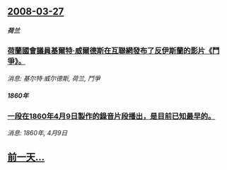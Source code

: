 ## [2008-03-27](/news/2008/03/27/index.md)

##### 荷兰
### [荷蘭國會議員基爾特·威爾德斯在互聯網發布了反伊斯蘭的影片《鬥爭》。](/news/2008/03/27/荷蘭國會議員基爾特-威爾德斯在互聯網發布了反伊斯蘭的影片-鬥爭.md)
_消息: 基尔特·威尔德斯, 荷兰, 鬥爭_

##### 1860年
### [一段在1860年4月9日製作的錄音片段播出，是目前已知最早的。](/news/2008/03/27/一段在1860年4月9日製作的錄音片段播出-是目前已知最早的.md)
_消息: 1860年, 4月9日_

## [前一天...](/news/2008/03/26/index.md)


